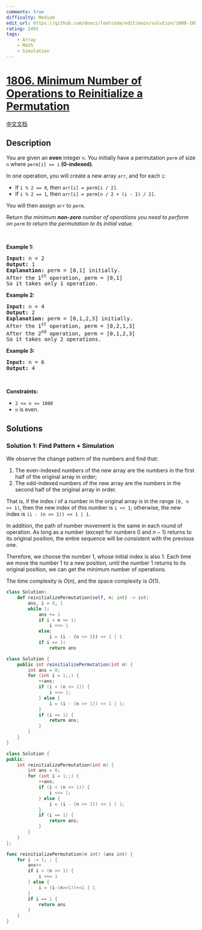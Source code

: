 ```yaml
---
comments: true
difficulty: Medium
edit_url: https://github.com/doocs/leetcode/edit/main/solution/1800-1899/1806.Minimum%20Number%20of%20Operations%20to%20Reinitialize%20a%20Permutation/README_EN.md
rating: 1491
tags:
    - Array
    - Math
    - Simulation
---
```


# [1806. Minimum Number of Operations to Reinitialize a Permutation](https://leetcode.com/problems/minimum-number-of-operations-to-reinitialize-a-permutation)

[中文文档](/solution/1800-1899/1806.Minimum%20Number%20of%20Operations%20to%20Reinitialize%20a%20Permutation/README.md)

## Description

<p>You are given an <strong>even</strong> integer <code>n</code>​​​​​​. You initially have a permutation <code>perm</code> of size <code>n</code>​​ where <code>perm[i] == i</code>​ <strong>(0-indexed)</strong>​​​​.</p>

<p>In one operation, you will create a new array <code>arr</code>, and for each <code>i</code>:</p>

<ul>
	<li>If <code>i % 2 == 0</code>, then <code>arr[i] = perm[i / 2]</code>.</li>
	<li>If <code>i % 2 == 1</code>, then <code>arr[i] = perm[n / 2 + (i - 1) / 2]</code>.</li>
</ul>

<p>You will then assign <code>arr</code>​​​​ to <code>perm</code>.</p>

<p>Return <em>the minimum <strong>non-zero</strong> number of operations you need to perform on </em><code>perm</code><em> to return the permutation to its initial value.</em></p>

<p>&nbsp;</p>
<p><strong class="example">Example 1:</strong></p>

<pre>
<strong>Input:</strong> n = 2
<strong>Output:</strong> 1
<strong>Explanation:</strong> perm = [0,1] initially.
After the 1<sup>st</sup> operation, perm = [0,1]
So it takes only 1 operation.
</pre>

<p><strong class="example">Example 2:</strong></p>

<pre>
<strong>Input:</strong> n = 4
<strong>Output:</strong> 2
<strong>Explanation:</strong> perm = [0,1,2,3] initially.
After the 1<sup>st</sup> operation, perm = [0,2,1,3]
After the 2<sup>nd</sup> operation, perm = [0,1,2,3]
So it takes only 2 operations.
</pre>

<p><strong class="example">Example 3:</strong></p>

<pre>
<strong>Input:</strong> n = 6
<strong>Output:</strong> 4
</pre>

<p>&nbsp;</p>
<p><strong>Constraints:</strong></p>

<ul>
	<li><code>2 &lt;= n &lt;= 1000</code></li>
	<li><code>n</code>​​​​​​ is even.</li>
</ul>

## Solutions

### Solution 1: Find Pattern + Simulation

We observe the change pattern of the numbers and find that:

1. The even-indexed numbers of the new array are the numbers in the first half of the original array in order;
1. The odd-indexed numbers of the new array are the numbers in the second half of the original array in order.

That is, if the index $i$ of a number in the original array is in the range `[0, n >> 1)`, then the new index of this number is `i << 1`; otherwise, the new index is `(i - (n >> 1)) << 1 | 1`.

In addition, the path of number movement is the same in each round of operation. As long as a number (except for numbers $0$ and $n-1$) returns to its original position, the entire sequence will be consistent with the previous one.

Therefore, we choose the number $1$, whose initial index is also $1$. Each time we move the number $1$ to a new position, until the number $1$ returns to its original position, we can get the minimum number of operations.

The time complexity is $O(n)$, and the space complexity is $O(1)$.

<!-- tabs:start -->

```python
class Solution:
    def reinitializePermutation(self, n: int) -> int:
        ans, i = 0, 1
        while 1:
            ans += 1
            if i < n >> 1:
                i <<= 1
            else:
                i = (i - (n >> 1)) << 1 | 1
            if i == 1:
                return ans
```

```java
class Solution {
    public int reinitializePermutation(int n) {
        int ans = 0;
        for (int i = 1;;) {
            ++ans;
            if (i < (n >> 1)) {
                i <<= 1;
            } else {
                i = (i - (n >> 1)) << 1 | 1;
            }
            if (i == 1) {
                return ans;
            }
        }
    }
}
```

```cpp
class Solution {
public:
    int reinitializePermutation(int n) {
        int ans = 0;
        for (int i = 1;;) {
            ++ans;
            if (i < (n >> 1)) {
                i <<= 1;
            } else {
                i = (i - (n >> 1)) << 1 | 1;
            }
            if (i == 1) {
                return ans;
            }
        }
    }
};
```

```go
func reinitializePermutation(n int) (ans int) {
	for i := 1; ; {
		ans++
		if i < (n >> 1) {
			i <<= 1
		} else {
			i = (i-(n>>1))<<1 | 1
		}
		if i == 1 {
			return ans
		}
	}
}
```

<!-- tabs:end -->

<!-- end -->
